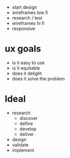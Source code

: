- start design
- wireframes low fi
- research / test
- wireframes hi fi
- responsive

# ux goals

- is it easy to use
- is it equitable
- does it delight
- does it solve the problem

# Ideal

- research
	- discover
	- define
	- develop
	- deliver
- design
- validate
- implement
